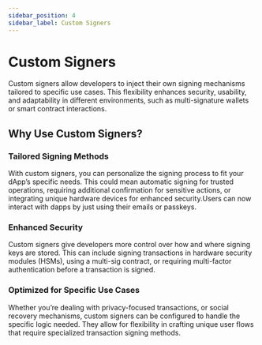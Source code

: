 ```yaml
---
sidebar_position: 4
sidebar_label: Custom Signers
---
```


# Custom Signers

Custom signers allow developers to inject their own signing mechanisms tailored to specific use cases. This flexibility enhances security, usability, and adaptability in different environments, such as multi-signature wallets or smart contract interactions.

## Why Use Custom Signers?

### Tailored Signing Methods
With custom signers, you can personalize the signing process to fit your dApp’s specific needs. This could mean automatic signing for trusted operations, requiring additional confirmation for sensitive actions, or integrating unique hardware devices for enhanced security.Users can now interact with dapps by just using their emails or passkeys.

### Enhanced Security
Custom signers give developers more control over how and where signing keys are stored. This can include signing transactions in hardware security modules (HSMs), using a multi-sig contract, or requiring multi-factor authentication before a transaction is signed.

### Optimized for Specific Use Cases
Whether you’re dealing with privacy-focused transactions, or social recovery mechanisms, custom signers can be configured to handle the specific logic needed. They allow for flexibility in crafting unique user flows that require specialized transaction signing methods.




<CardContainer>
    <Card
        title="Privy"
        subtitle="Guide to intgerate Privy Wallet and SDK"
        url="/technicalguides/custom-signers/privy" 
    />
    <Card
        title="Dynamic"
        subtitle="Guide to intgerate Dynamic Wallet and SDK"
        url="/technicalguides/custom-signers/dynamic" 
    />
</CardContainer>